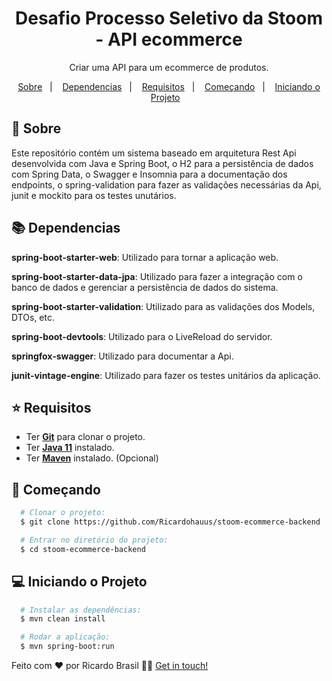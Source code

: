 <h1 align="center">
Desafio Processo Seletivo da Stoom - API ecommerce
</h1>

<p align="center">
  Criar uma API para um ecommerce de produtos.
</p>

<p align="center">
  <a href="#page_with_curl-sobre">Sobre</a>&nbsp;&nbsp;&nbsp;|&nbsp;&nbsp;&nbsp;
  <a href="#books-dependencias">Dependencias</a>&nbsp;&nbsp;&nbsp;|&nbsp;&nbsp;&nbsp;
  <a href="#star-requisitos">Requisitos</a>&nbsp;&nbsp;&nbsp;|&nbsp;&nbsp;&nbsp;  
  <a href="#rocket-começando">Começando</a>&nbsp;&nbsp;&nbsp;|&nbsp;&nbsp;&nbsp;
  <a href="#computer-iniciando-o-projeto">Iniciando o Projeto</a>&nbsp;&nbsp;&nbsp;
</p>

## :page_with_curl: Sobre
Este repositório contém um sistema baseado em arquitetura Rest Api desenvolvida com Java e Spring Boot, o H2 para a persistência de dados com Spring Data, 
o Swagger e Insomnia para a documentação dos endpoints, o spring-validation para fazer as validações necessárias da Api, junit e mockito para os testes unutários.

## :books: **Dependencias**


**spring-boot-starter-web**: Utilizado para tornar a aplicação web.

**spring-boot-starter-data-jpa**: Utilizado para fazer a integração com o banco de dados e gerenciar a persistência de dados do sistema.

**spring-boot-starter-validation**: Utilizado para as validações dos Models, DTOs, etc.

**spring-boot-devtools**: Utilizado para o LiveReload do servidor.

**springfox-swagger**: Utilizado para documentar a Api.

**junit-vintage-engine**: Utilizado para fazer os testes unitários da aplicação.


## :star: Requisitos
- Ter [**Git**](https://git-scm.com/) para clonar o projeto.
- Ter [**Java 11**](https://www.oracle.com/br/java/technologies/javase/jdk11-archive-downloads.html) instalado.
- Ter [**Maven**]([https://gradle.org/install/](https://maven.apache.org/download.cgi)) instalado. (Opcional)


## :rocket: Começando
``` bash
  # Clonar o projeto:
  $ git clone https://github.com/Ricardohauus/stoom-ecommerce-backend

  # Entrar no diretório do projeto:
  $ cd stoom-ecommerce-backend  
```

## :computer: Iniciando o Projeto
```bash
  # Instalar as dependências:
  $ mvn clean install 

  # Rodar a aplicação:
  $ mvn spring-boot:run
```

Feito com ❤️ por Ricardo Brasil 👋🏻 [Get in touch!](https://github.com/Ricardohauus)
